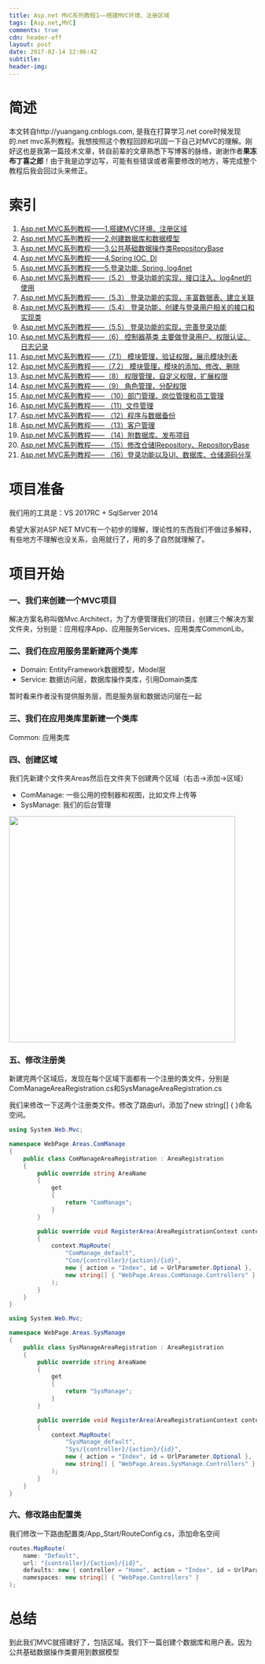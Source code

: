 ```yaml
---
title: Asp.net MVC系列教程1——搭建MVC环境、注册区域
tags: [Asp.net,MVC]
comments: true
cdn: header-off
layout: post
date: 2017-02-14 12:06:42
subtitle:
header-img:
---
```


# 简述

本文转自http://yuangang.cnblogs.com, 是我在打算学习.net core时候发现的.net mvc系列教程。我想按照这个教程回顾和巩固一下自己对MVC的理解。刚好这也是我第一篇技术文章，转自前辈的文章熟悉下写博客的脉络，谢谢作者**果冻布丁喜之郎**！由于我是边学边写，可能有些错误或者需要修改的地方，等完成整个教程后我会回过头来修正。

# 索引

1. <a href="{% post_path mvc-lesson1 %}" target="_blank">Asp.net MVC系列教程——1.搭建MVC环境、注册区域</a>
1. <a href="{% post_path mvc-lesson2 %}" target="_blank">Asp.net MVC系列教程——2.创建数据库和数据模型</a>
1. <a href="{% post_path mvc-lesson3 %}" target="_blank">Asp.net MVC系列教程——3.公共基础数据操作类RepositoryBase</a>
1. <a href="{% post_path mvc-lesson4 %}" target="_blank">Asp.net MVC系列教程——4.Spring IOC, DI</a>
1. <a href="{% post_path mvc-lesson5 %}" target="_blank">Asp.net MVC系列教程——5.登录功能, Spring, log4net</a>
1. <a href="{% post_path mvc-lesson6 %}" target="_blank">Asp.net MVC系列教程——（5.2） 登录功能的实现，接口注入、log4net的使用</a>
1. <a href="{% post_path mvc-lesson7 %}" target="_blank">Asp.net MVC系列教程——（5.3） 登录功能的实现，丰富数据表、建立关联</a>
1. <a href="{% post_path mvc-lesson8 %}" target="_blank">Asp.net MVC系列教程——（5.4） 登录功能，创建与登录用户相关的接口和实现类</a>
1. <a href="{% post_path mvc-lesson9 %}" target="_blank">Asp.net MVC系列教程——（5.5） 登录功能的实现，完善登录功能</a>
1. <a href="{% post_path mvc-lesson10 %}" target="_blank">Asp.net MVC系列教程——（6） 控制器基类 主要做登录用户、权限认证、日志记录</a>
1. <a href="{% post_path mvc-lesson11 %}" target="_blank">Asp.net MVC系列教程——（7.1） 模块管理，验证权限，展示模块列表</a>
1. <a href="{% post_path mvc-lesson12 %}" target="_blank">Asp.net MVC系列教程——（7.2） 模块管理，模块的添加、修改、删除</a>
1. <a href="{% post_path mvc-lesson13 %}" target="_blank">Asp.net MVC系列教程——（8） 权限管理，自定义权限，扩展权限</a>
1. <a href="{% post_path mvc-lesson14 %}" target="_blank">Asp.net MVC系列教程——（9） 角色管理，分配权限</a>
1. <a href="{% post_path mvc-lesson15 %}" target="_blank">Asp.net MVC系列教程—— （10）部门管理、岗位管理和员工管理</a>
1. <a href="{% post_path mvc-lesson16 %}" target="_blank">Asp.net MVC系列教程—— （11）文件管理</a>
1. <a href="{% post_path mvc-lesson17 %}" target="_blank">Asp.net MVC系列教程—— （12）程序与数据备份</a>
1. <a href="{% post_path mvc-lesson18 %}" target="_blank">Asp.net MVC系列教程—— （13）客户管理</a>
1. <a href="{% post_path mvc-lesson19 %}" target="_blank">Asp.net MVC系列教程—— （14）附数据库、发布项目</a>
1. <a href="{% post_path mvc-lesson20 %}" target="_blank">Asp.net MVC系列教程—— （15）修改仓储IRepository、RepositoryBase</a>
1. <a href="{% post_path mvc-lesson21 %}" target="_blank">Asp.net MVC系列教程—— （16）登录功能以及UI、数据库、仓储源码分享</a>

# 项目准备

我们用的工具是：VS 2017RC + SqlServer 2014

希望大家对ASP.NET MVC有一个初步的理解，理论性的东西我们不做过多解释，有些地方不理解也没关系，会用就行了，用的多了自然就理解了。

# 项目开始

### 一、我们来创建一个MVC项目

解决方案名称叫做Mvc.Architect，为了方便管理我们的项目，创建三个解决方案文件夹，分别是：应用程序App、应用服务Services、应用类库CommonLib。

### 二、我们在应用服务里新建两个类库

- Domain: EntityFramework数据模型，Model层
- Service: 数据访问层，数据库操作类库，引用Domain类库

暂时看来作者没有提供服务层，而是服务层和数据访问层在一起

### 三、我们在应用类库里新建一个类库

Common: 应用类库

### 四、创建区域

我们先新建个文件夹Areas然后在文件夹下创建两个区域（右击→添加→区域）

- ComManage: 一些公用的控制器和视图，比如文件上传等
- SysManage: 我们的后台管理

<img src="{% asset_path mvc1_areas.png %}" style="height:460px;">

### 五、修改注册类

新建完两个区域后，发现在每个区域下面都有一个注册的类文件，分别是ComManageAreaRegistration.cs和SysManageAreaRegistration.cs

我们来修改一下这两个注册类文件。修改了路由url，添加了new string[] { }命名空间。

```csharp
using System.Web.Mvc;

namespace WebPage.Areas.ComManage
{
    public class ComManageAreaRegistration : AreaRegistration
    {
        public override string AreaName
        {
            get
            {
                return "ComManage";
            }
        }

        public override void RegisterArea(AreaRegistrationContext context)
        {
            context.MapRoute(
                "ComManage_default",
                "Com/{controller}/{action}/{id}",
                new { action = "Index", id = UrlParameter.Optional },
                new string[] { "WebPage.Areas.ComManage.Controllers" }
            );
        }
    }
}
```
```csharp
using System.Web.Mvc;

namespace WebPage.Areas.SysManage
{
    public class SysManageAreaRegistration : AreaRegistration
    {
        public override string AreaName
        {
            get
            {
                return "SysManage";
            }
        }

        public override void RegisterArea(AreaRegistrationContext context)
        {
            context.MapRoute(
                "SysManage_default",
                "Sys/{controller}/{action}/{id}",
                new { action = "Index", id = UrlParameter.Optional },
                new string[] { "WebPage.Areas.SysManage.Controllers" }
            );
        }
    }
}
```

### 六、修改路由配置类

我们修改一下路由配置类/App_Start/RouteConfig.cs，添加命名空间

```csharp
routes.MapRoute(
    name: "Default",
    url: "{controller}/{action}/{id}",
    defaults: new { controller = "Home", action = "Index", id = UrlParameter.Optional },
    namespaces: new string[] { "WebPage.Controllers" }
);
```

# 总结

到此我们MVC就搭建好了，包括区域。我们下一篇创建个数据库和用户表。因为公共基础数据操作类要用到数据模型

<!--
1. {% post_link mvc-lesson1 Asp.net MVC系列教程——（1）搭建MVC环境、注册区域 %}
1. {% post_link mvc-lesson2 Asp.net MVC系列教程——（2）创建数据库和数据模型 %}
1. {% post_link mvc-lesson2 Asp.net MVC系列教程——（3）公共基础数据操作类 RepositoryBase %}
1. {% post_link mvc-lesson2 Asp.net MVC系列教程——（4）对前面的一些问题汇总和总结 %}
1. {% post_link mvc-lesson2 Asp.net MVC系列教程——（5.1） 登录功能的实现，开始接触Spring IOC、DI %}
1. {% post_link mvc-lesson2 Asp.net MVC系列教程——（5.2） 登录功能的实现，接口注入、log4net的使用 %}
1. {% post_link mvc-lesson2 Asp.net MVC系列教程——（5.3） 登录功能的实现，丰富数据表、建立关联 %}
1. {% post_link mvc-lesson2 Asp.net MVC系列教程——（5.4） 登录功能的实现，创建与登录用户相关的接口和实现类 %}
1. {% post_link mvc-lesson2 Asp.net MVC系列教程——（5.5） 登录功能的实现，完善登录功能 %}
1. {% post_link mvc-lesson2 Asp.net MVC系列教程——（6） 控制器基类 主要做登录用户、权限认证、日志记录等工作 %}
1. {% post_link mvc-lesson2 Asp.net MVC系列教程——（7.1） 模块管理，验证权限，展示模块列表 %}
1. {% post_link mvc-lesson2 Asp.net MVC系列教程——（7.2） 模块管理，模块的添加、修改、删除 %}
1. {% post_link mvc-lesson2 Asp.net MVC系列教程——（8） 权限管理，自定义权限，扩展权限 %}
1. {% post_link mvc-lesson2 Asp.net MVC系列教程——（9） 角色管理，分配权限 %}
1. {% post_link mvc-lesson2 Asp.net MVC系列教程—— （10）部门管理、岗位管理和员工管理 %}
1. {% post_link mvc-lesson2 Asp.net MVC系列教程—— （11）文件管理 %}
1. {% post_link mvc-lesson2 Asp.net MVC系列教程—— （12）程序与数据备份 %}
1. {% post_link mvc-lesson2 Asp.net MVC系列教程—— （13）客户管理 %}
1. {% post_link mvc-lesson2 Asp.net MVC系列教程—— （14）附数据库、发布项目 %}
1. {% post_link mvc-lesson2 Asp.net MVC系列教程—— （15）源码分享一：修改仓储IRepository、RepositoryBase %}
1. {% post_link mvc-lesson2 Asp.net MVC系列教程—— （16）源码分享二：登录功能以及UI、数据库、仓储源码分享 %} -->
